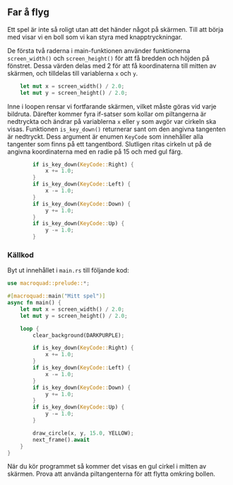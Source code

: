 ## Far å flyg

Ett spel är inte så roligt utan att det händer något på skärmen. Till att
börja med visar vi en boll som vi kan styra med knapptryckningar.

De första två raderna i main-funktionen använder funktionerna `screen_width()`
och `screen_height()` för att få bredden och höjden på fönstret. Dessa värden
delas med 2 för att få koordinaterna till mitten av skärmen, och tilldelas
till variablerna `x` och `y`.

```rust
    let mut x = screen_width() / 2.0;
    let mut y = screen_height() / 2.0;
```

Inne i loopen rensar vi fortfarande skärmen, vilket måste göras vid varje
bildruta. Därefter kommer fyra if-satser som kollar om piltangerna är
nedtryckta och ändrar på variablerna `x` eller `y` som avgör var cirkeln ska
visas. Funktionen `is_key_down()` returnerar sant om den angivna tangenten är
nedtryckt. Dess argument är enumen `KeyCode` som innehåller alla tangenter som
finns på ett tangentbord. Slutligen ritas cirkeln ut på de angivna
koordinaterna med en radie på 15 och med gul färg.

```rust
        if is_key_down(KeyCode::Right) {
            x += 1.0;
        }
        if is_key_down(KeyCode::Left) {
            x -= 1.0;
        }
        if is_key_down(KeyCode::Down) {
            y += 1.0;
        }
        if is_key_down(KeyCode::Up) {
            y -= 1.0;
        }
```

### Källkod

Byt ut innehållet i `main.rs` till följande kod:

```rust
use macroquad::prelude::*;

#[macroquad::main("Mitt spel")]
async fn main() {
    let mut x = screen_width() / 2.0;
    let mut y = screen_height() / 2.0;

    loop {
        clear_background(DARKPURPLE);

        if is_key_down(KeyCode::Right) {
            x += 1.0;
        }
        if is_key_down(KeyCode::Left) {
            x -= 1.0;
        }
        if is_key_down(KeyCode::Down) {
            y += 1.0;
        }
        if is_key_down(KeyCode::Up) {
            y -= 1.0;
        }

        draw_circle(x, y, 15.0, YELLOW);
        next_frame().await
    }
}
```

När du kör programmet så kommer det visas en gul cirkel i mitten av skärmen.
Prova att använda piltangenterna för att flytta omkring bollen.


